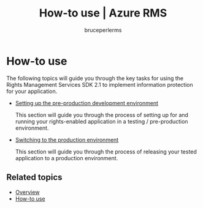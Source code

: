 ﻿---
# required metadata

title: How-to use | Azure RMS
description: The following topics will guide you through the key tasks for using the RMS SDK 2.1 to implement information protection for your application.
keywords:
author: bruceperlerms
manager: mbaldwin
ms.date: 04/28/2016
ms.topic: article
ms.prod: azure
ms.service: rights-management
ms.technology: techgroup-identity
ms.assetid: 186A9740-D812-4440-B28A-6968B2D8898C
# optional metadata

#ROBOTS:
audience: developer
#ms.devlang:
ms.reviewer: shubhamp
ms.suite: ems
#ms.tgt_pltfrm:
#ms.custom:

---

# How-to use

The following topics will guide you through the key tasks for using the Rights Management Services SDK 2.1 to implement information protection for your application.

- [Setting up the pre-production development environment](how-to-set-up-the-pre-production-development-environment.md)

  This section will guide you through the process of setting up for and running your rights-enabled application in a testing / pre-production environment.</p></td>
- [Switching to the production environment](switching-to-the-production-environment.md)

  This section will guide you through the process of releasing your tested application to a production environment.
 

## Related topics

* [Overview](ad-rms-overview.md)
* [How-to use](how-to-use-msipc.md)
 

 
